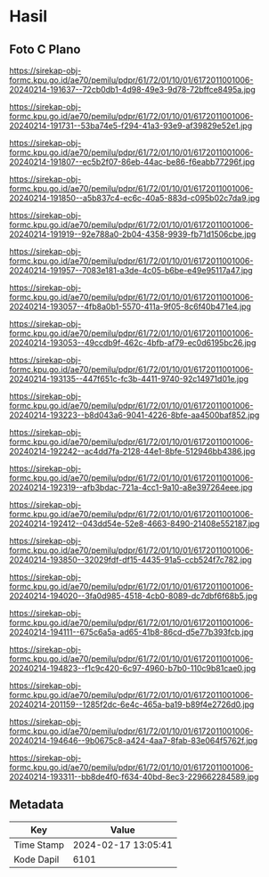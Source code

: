 # Hasil

## Foto C Plano

https://sirekap-obj-formc.kpu.go.id/ae70/pemilu/pdpr/61/72/01/10/01/6172011001006-20240214-191637--72cb0db1-4d98-49e3-9d78-72bffce8495a.jpg

https://sirekap-obj-formc.kpu.go.id/ae70/pemilu/pdpr/61/72/01/10/01/6172011001006-20240214-191731--53ba74e5-f294-41a3-93e9-af39829e52e1.jpg

https://sirekap-obj-formc.kpu.go.id/ae70/pemilu/pdpr/61/72/01/10/01/6172011001006-20240214-191807--ec5b2f07-86eb-44ac-be86-f6eabb77296f.jpg

https://sirekap-obj-formc.kpu.go.id/ae70/pemilu/pdpr/61/72/01/10/01/6172011001006-20240214-191850--a5b837c4-ec6c-40a5-883d-c095b02c7da9.jpg

https://sirekap-obj-formc.kpu.go.id/ae70/pemilu/pdpr/61/72/01/10/01/6172011001006-20240214-191919--92e788a0-2b04-4358-9939-fb71d1506cbe.jpg

https://sirekap-obj-formc.kpu.go.id/ae70/pemilu/pdpr/61/72/01/10/01/6172011001006-20240214-191957--7083e181-a3de-4c05-b6be-e49e95117a47.jpg

https://sirekap-obj-formc.kpu.go.id/ae70/pemilu/pdpr/61/72/01/10/01/6172011001006-20240214-193057--4fb8a0b1-5570-411a-9f05-8c6f40b471e4.jpg

https://sirekap-obj-formc.kpu.go.id/ae70/pemilu/pdpr/61/72/01/10/01/6172011001006-20240214-193053--49ccdb9f-462c-4bfb-af79-ec0d6195bc26.jpg

https://sirekap-obj-formc.kpu.go.id/ae70/pemilu/pdpr/61/72/01/10/01/6172011001006-20240214-193135--447f651c-fc3b-4411-9740-92c14971d01e.jpg

https://sirekap-obj-formc.kpu.go.id/ae70/pemilu/pdpr/61/72/01/10/01/6172011001006-20240214-193223--b8d043a6-9041-4226-8bfe-aa4500baf852.jpg

https://sirekap-obj-formc.kpu.go.id/ae70/pemilu/pdpr/61/72/01/10/01/6172011001006-20240214-192242--ac4dd7fa-2128-44e1-8bfe-512946bb4386.jpg

https://sirekap-obj-formc.kpu.go.id/ae70/pemilu/pdpr/61/72/01/10/01/6172011001006-20240214-192319--afb3bdac-721a-4cc1-9a10-a8e397264eee.jpg

https://sirekap-obj-formc.kpu.go.id/ae70/pemilu/pdpr/61/72/01/10/01/6172011001006-20240214-192412--043dd54e-52e8-4663-8490-21408e552187.jpg

https://sirekap-obj-formc.kpu.go.id/ae70/pemilu/pdpr/61/72/01/10/01/6172011001006-20240214-193850--32029fdf-df15-4435-91a5-ccb524f7c782.jpg

https://sirekap-obj-formc.kpu.go.id/ae70/pemilu/pdpr/61/72/01/10/01/6172011001006-20240214-194020--3fa0d985-4518-4cb0-8089-dc7dbf6f68b5.jpg

https://sirekap-obj-formc.kpu.go.id/ae70/pemilu/pdpr/61/72/01/10/01/6172011001006-20240214-194111--675c6a5a-ad65-41b8-86cd-d5e77b393fcb.jpg

https://sirekap-obj-formc.kpu.go.id/ae70/pemilu/pdpr/61/72/01/10/01/6172011001006-20240214-194823--f1c9c420-6c97-4960-b7b0-110c9b81cae0.jpg

https://sirekap-obj-formc.kpu.go.id/ae70/pemilu/pdpr/61/72/01/10/01/6172011001006-20240214-201159--1285f2dc-6e4c-465a-ba19-b89f4e2726d0.jpg

https://sirekap-obj-formc.kpu.go.id/ae70/pemilu/pdpr/61/72/01/10/01/6172011001006-20240214-194646--9b0675c8-a424-4aa7-8fab-83e064f5762f.jpg

https://sirekap-obj-formc.kpu.go.id/ae70/pemilu/pdpr/61/72/01/10/01/6172011001006-20240214-193311--bb8de4f0-f634-40bd-8ec3-229662284589.jpg


## Metadata

| Key        | Value               |
| ---------- | ------------------- |
| Time Stamp | 2024-02-17 13:05:41 |
| Kode Dapil | 6101                |



